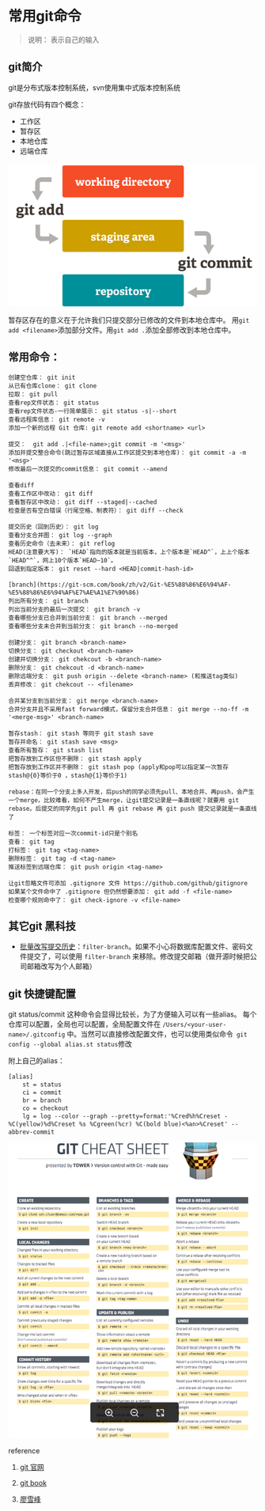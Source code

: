 # 常用git命令

>说明： <xxx>表示自己的输入

## git简介

git是分布式版本控制系统，svn使用集中式版本控制系统

git存放代码有四个概念：

* 工作区
* 暂存区
* 本地仓库
* 远端仓库

![git rep](https://github.com/bmxklYzj/demo-exercise/raw/master/markdownImage/2018/git.png)

暂存区存在的意义在于允许我们只提交部分已修改的文件到本地仓库中。
用`git add <filename>`添加部分文件。用`git add .`添加全部修改到本地仓库中。

## 常用命令：

```
创建空仓库： git init
从已有仓库clone： git clone
拉取： git pull
查看rep文件状态： git status
查看rep文件状态-一行简单展示： git status -s|--short
查看远程库信息： git remote -v
添加一个新的远程 Git 仓库: git remote add <shortname> <url>

提交：  git add .|<file-name>;git commit -m '<msg>'
添加并提交整合命令(跳过暂存区域直接从工作区提交到本地仓库)： git commit -a -m '<msg>'
修改最后一次提交的commit信息： git commit --amend

查看diff
查看工作区中改动： git diff
查看暂存区中改动： git diff --staged|--cached
检查是否有空白错误（行尾空格、制表符）： git diff --check

提交历史（回到历史）： git log
查看分支合并图： git log --graph
查看历史命令（去未来）： git reflog
HEAD(注意要大写)： `HEAD`指向的版本就是当前版本，上个版本是`HEAD^`，上上个版本`HEAD^^`，网上10个版本`HEAD~10`。
回退到指定版本： git reset --hard <HEAD|commit-hash-id>

[branch](https://git-scm.com/book/zh/v2/Git-%E5%88%86%E6%94%AF-%E5%88%86%E6%94%AF%E7%AE%A1%E7%90%86)
列出所有分支： git branch
列出当前分支的最后一次提交： git branch -v
查看哪些分支已合并到当前分支： git branch --merged
查看哪些分支未合并到当前分支： git branch --no-merged

创建分支： git branch <branch-name>
切换分支： git checkout <branch-name>
创建并切换分支： git chekcout -b <branch-name>
删除分支： git chekcout -d <branch-name>
删除远端分支： git push origin --delete <branch-name> (和推送tag类似)
丢弃修改： git chekcout -- <filename>

合并某分支到当前分支： git merge <branch-name>
合并分支并且不采用fast forward模式，保留分支合并信息： git merge --no-ff -m '<merge-msg>' <branch-name>

暂存stash： git stash 等同于 git stash save
暂存并命名： git stash save <msg>
查看所有暂存： git stash list
把暂存放到工作区但不删除： git stash apply
把暂存放到工作区并不删除： git stash pop (apply和pop可以指定某一次暂存 stash@{0}等价于0 ，stash@{1}等价于1)

rebase：在同一个分支上多人开发，后push的同学必须先pull、本地合并、再push，会产生一个merge，比较难看，如何不产生merge，让git提交记录是一条直线呢？就要用 git rebase。后提交的同学先git pull 再 git rebase 再 git push 提交记录就是一条直线了

标签： 一个标签对应一次commit-id只是个别名
查看： git tag
打标签： git tag <tag-name>
删除标签： git tag -d <tag-name>
推送标签到远端仓库： git push origin <tag-name>

让git忽略文件可添加 .gitignore 文件 https://github.com/github/gitignore
如果某个文件命中了 .gitignore 但仍然想要添加： git add -f <file-name>
检查哪个规则命中了： git check-ignore -v <file-name>
```

## 其它git 黑科技

- [批量改写提交历史](https://git-scm.com/book/zh/v2/Git-%E5%B7%A5%E5%85%B7-%E9%87%8D%E5%86%99%E5%8E%86%E5%8F%B2)：`filter-branch`。如果不小心将数据库配置文件、密码文件提交了，可以使用 `filter-branch` 来移除。修改提交邮箱（做开源时候把公司邮箱改写为个人邮箱）


## git 快捷键配置

git status/commit 这种命令会显得比较长，为了方便输入可以有一些alias。 每个仓库可以配置，全局也可以配置，全局配置文件在 `/Users/<your-user-name>/.gitconfig` 中。当然可以直接修改配置文件，也可以使用类似命令` git config --global alias.st status`修改

附上自己的alias：

```
[alias]
	st = status
	ci = commit
	br = branch
	co = checkout
	lg = log --color --graph --pretty=format:'%Cred%h%Creset -%C(yellow)%d%Creset %s %Cgreen(%cr) %C(bold blue)<%an>%Creset' --abbrev-commit
```

![git cheat sheet](https://github.com/bmxklYzj/demo-exercise/raw/master/markdownImage/2018/git-cheat-sheet.png)

reference

1. [git 官网](https://git-scm.com/about/staging-area)

2. [git book](https://git-scm.com/book/zh/v2/)

3. [廖雪峰](https://www.liaoxuefeng.com/wiki/0013739516305929606dd18361248578c67b8067c8c017b000/0013744142037508cf42e51debf49668810645e02887691000)
